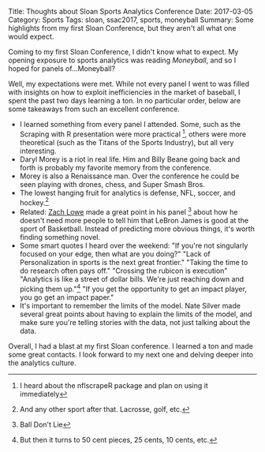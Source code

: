 Title: Thoughts about Sloan Sports Analytics Conference
Date: 2017-03-05
Category: Sports
Tags: sloan, ssac2017, sports, moneyball 
Summary: Some highlights from my first Sloan Conference, but they aren't all what one would expect. 

Coming to my first Sloan Conference, I didn't know what to expect. My opening exposure to sports analytics was reading *Moneyball*, and so I hoped for panels of...Moneyball? 

Well, my expectations were met. While not every panel I went to was filled with insights on how to exploit inefficiencies in the market of baseball, I spent the past two days learning a ton. In no particular order, below are some takeaways from such an excellent conference.

- I learned something from every panel I attended. Some, such as the Scraping with R presentation were more practical [^1], others were more theoretical (such as the Titans of the Sports Industry), but all very interesting.
- Daryl Morey is a riot in real life. Him and Billy Beane going back and forth is probably my favorite memory from the conference. 
- Morey is also a Renaissance man. Over the conference he could be seen playing with drones, chess, and Super Smash Bros.
- The lowest hanging fruit for analytics is defense, NFL, soccer, and hockey.[^2]
- Related: [Zach Lowe](https://mobile.twitter.com/ZachLowe_NBA?ref_src=twsrc%5Egoogle%7Ctwcamp%5Eserp%7Ctwgr%5Eauthor) made a great point in his panel [^3] about how he doesn't need more people to tell him that LeBron James is good at the sport of Basketball. Instead of predicting more obvious things, it's worth finding something novel.
- Some smart quotes I heard over the weekend: "If you're not singularly focused on your edge, then what are you doing?" "Lack of Personalization in sports is the next great frontier." "Taking the time to do research often pays off." "Crossing the rubicon is execution" "Analytics is like a street of dollar bills. We're just reaching down and picking them up."[^4] "If you get the opportunity to get an impact player, you go get an impact paper."
- It's important to remember the limits of the model. Nate Silver made several great points about having to explain the limits of the model, and make sure you're telling stories with the data, not just talking about the data.  

Overall, I had a blast at my first Sloan conference. I learned a ton and made some great contacts. I look forward to my next one and delving deeper into the analytics culture. 

[^1]:	I heard about the nflscrapeR package and plan on using it immediately

[^2]:	And any other sport after that. Lacrosse, golf, etc. 

[^3]:	Ball Don't Lie

[^4]:	But then it turns to 50 cent pieces, 25 cents, 10 cents, etc.  